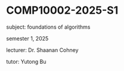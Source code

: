# COMP10002-2025-S1
subject: foundations of algorithms

semester 1, 2025

lecturer: Dr. Shaanan Cohney

tutor: Yutong Bu


